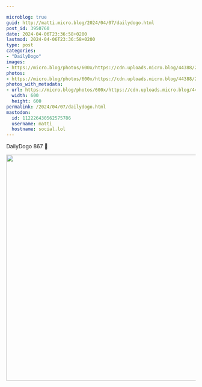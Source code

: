 ```yaml
---

microblog: true
guid: http://matti.micro.blog/2024/04/07/dailydogo.html
post_id: 3950760
date: 2024-04-06T23:36:58+0200
lastmod: 2024-04-06T23:36:58+0200
type: post
categories:
- "DailyDogo"
images:
- https://micro.blog/photos/600x/https://cdn.uploads.micro.blog/44388/2024/4b6bbbab02744e8b9379166b289de072.jpg
photos:
- https://micro.blog/photos/600x/https://cdn.uploads.micro.blog/44388/2024/4b6bbbab02744e8b9379166b289de072.jpg
photos_with_metadata:
- url: https://micro.blog/photos/600x/https://cdn.uploads.micro.blog/44388/2024/4b6bbbab02744e8b9379166b289de072.jpg
  width: 600
  height: 600
permalink: /2024/04/07/dailydogo.html
mastodon:
  id: 112226430562575786
  username: matti
  hostname: social.lol
---
```

DailyDogo 867 🐶

<img src="/media/uploads/2024/4b6bbbab02744e8b9379166b289de072.jpg" width="600" height="600" alt="" />
